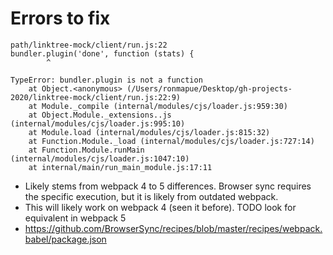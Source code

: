 # Errors to fix

```
path/linktree-mock/client/run.js:22
bundler.plugin('done', function (stats) {
        ^

TypeError: bundler.plugin is not a function
    at Object.<anonymous> (/Users/ronmapue/Desktop/gh-projects-2020/linktree-mock/client/run.js:22:9)
    at Module._compile (internal/modules/cjs/loader.js:959:30)
    at Object.Module._extensions..js (internal/modules/cjs/loader.js:995:10)
    at Module.load (internal/modules/cjs/loader.js:815:32)
    at Function.Module._load (internal/modules/cjs/loader.js:727:14)
    at Function.Module.runMain (internal/modules/cjs/loader.js:1047:10)
    at internal/main/run_main_module.js:17:11
```

- Likely stems from webpack 4 to 5 differences. Browser sync requires the specific execution, but it is likely from outdated webpack.
- This will likely work on webpack 4 (seen it before). TODO look for equivalent in webpack 5
- https://github.com/BrowserSync/recipes/blob/master/recipes/webpack.babel/package.json
